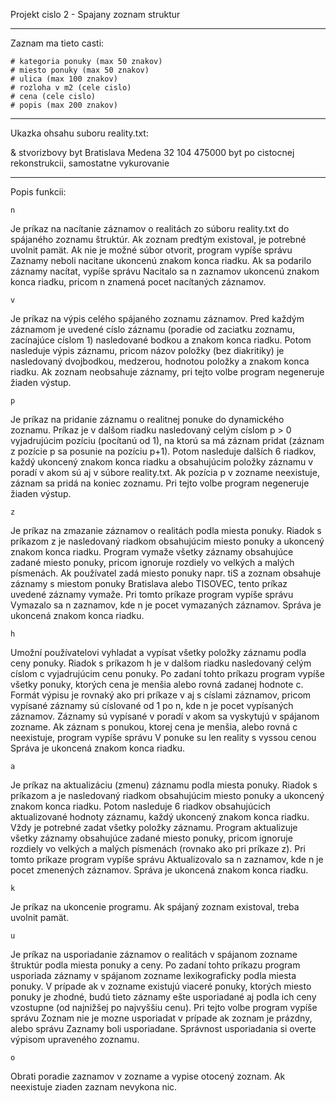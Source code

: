 Projekt cislo 2 - Spajany zoznam struktur

--------------------------------------------------------------

Zaznam ma tieto casti:

	# kategoria ponuky (max 50 znakov)
	# miesto ponuky (max 50 znakov)
	# ulica (max 100 znakov)
	# rozloha v m2 (cele cislo)
	# cena (cele cislo)
	# popis (max 200 znakov)

--------------------------------------------------------------

Ukazka ohsahu suboru reality.txt:

&
stvorizbovy byt
Bratislava
Medena 32
104
475000
byt po cistocnej rekonstrukcii, samostatne vykurovanie

--------------------------------------------------------------

Popis funkcii:

	n
Je príkaz na nacítanie záznamov o realitách zo súboru 
reality.txt do spájaného zoznamu štruktúr.
Ak zoznam predtým existoval, je potrebné uvolnit pamät. 
Ak nie je možné súbor otvorit, program vypíše správu 
Zaznamy neboli nacitane ukoncenú znakom konca riadku. 
Ak sa podarilo záznamy nacítat, vypíše správu Nacitalo 
sa n zaznamov ukoncenú znakom konca riadku, pricom n znamená 
pocet nacítaných záznamov.

	v
Je príkaz na výpis celého spájaného zoznamu záznamov. 
Pred každým záznamom je uvedené císlo záznamu (poradie od 
zaciatku zoznamu, zacínajúce císlom 1) nasledované bodkou a
znakom konca riadku. Potom nasleduje výpis záznamu, pricom 
názov položky (bez diakritiky) je nasledovaný dvojbodkou, 
medzerou, hodnotou položky a znakom konca riadku. Ak zoznam 
neobsahuje záznamy, pri tejto volbe program negeneruje
žiaden výstup. 

	p
Je príkaz na pridanie záznamu o realitnej ponuke 
do dynamického zoznamu. Príkaz je v dalšom riadku 
nasledovaný celým císlom p > 0 vyjadrujúcim pozíciu 
(pocítanú od 1), na ktorú sa má záznam pridat (záznam
z pozície p sa posunie na pozíciu p+1). Potom nasleduje
dalších 6 riadkov, každý ukoncený znakom konca riadku
a obsahujúcim položky záznamu v poradí v akom sú aj
v súbore reality.txt. Ak pozícia p v zozname neexistuje,
záznam sa pridá na koniec zoznamu. Pri tejto volbe 
program negeneruje žiaden výstup. 

	z
Je príkaz na zmazanie záznamov o realitách podla miesta ponuky. 
Riadok s príkazom z je nasledovaný riadkom obsahujúcim miesto 
ponuky a ukoncený znakom konca riadku. Program vymaže všetky 
záznamy obsahujúce zadané miesto ponuky, pricom ignoruje 
rozdiely vo velkých a malých písmenách. Ak používatel zadá 
miesto ponuky napr. tiS a zoznam obsahuje záznamy s miestom 
ponuky Bratislava alebo TISOVEC, tento príkaz uvedené záznamy 
vymaže. Pri tomto príkaze program vypíše správu Vymazalo sa 
n zaznamov, kde n je pocet vymazaných záznamov. Správa je 
ukoncená znakom konca riadku.  
 
	h
Umožní používatelovi vyhladat a vypísat všetky položky 
záznamu podla ceny ponuky.  Riadok s príkazom h je 
v dalšom riadku nasledovaný celým císlom c vyjadrujúcim 
cenu ponuky. Po zadaní tohto príkazu program vypíše všetky 
ponuky, ktorých cena je menšia alebo rovná zadanej hodnote c.
Formát výpisu je rovnaký ako pri príkaze v aj s císlami 
záznamov, pricom vypísané záznamy sú císlované od 1 po n, 
kde n je pocet vypísaných záznamov. Záznamy sú vypísané 
v poradí v akom sa vyskytujú v spájanom zozname. Ak záznam 
s ponukou, ktorej cena je menšia, alebo rovná c neexistuje, 
program vypíše správu V ponuke su len reality s vyssou cenou 
Správa je ukoncená znakom konca riadku. 
 
	a
Je príkaz na aktualizáciu (zmenu) záznamu podla miesta ponuky. 
Riadok s príkazom a je nasledovaný riadkom obsahujúcim miesto 
ponuky a ukoncený znakom konca riadku. Potom nasleduje 6 riadkov 
obsahujúcich aktualizované hodnoty záznamu, každý ukoncený 
znakom konca riadku. Vždy je potrebné zadat všetky položky 
záznamu. Program aktualizuje všetky záznamy obsahujúce zadané 
miesto ponuky, pricom ignoruje rozdiely vo velkých a malých 
písmenách (rovnako ako pri príkaze z). Pri tomto príkaze program
vypíše správu Aktualizovalo sa n zaznamov, kde n je pocet 
zmenených záznamov. Správa je ukoncená znakom konca riadku. 
 
	k
Je príkaz na ukoncenie programu. Ak spájaný zoznam existoval, 
treba uvolnit pamät.

	u
Je príkaz na usporiadanie záznamov o realitách v spájanom 
zozname štruktúr podla miesta ponuky a ceny. Po zadaní tohto 
príkazu program usporiada záznamy v spájanom zozname 
lexikograficky podla miesta ponuky. V prípade ak v zozname 
existujú viaceré ponuky, ktorých miesto ponuky je zhodné, 
budú tieto záznamy ešte usporiadané aj podla ich ceny vzostupne 
(od najnižšej po najvyššiu cenu). Pri tejto volbe program vypíše 
správu Zoznam nie je mozne usporiadat v prípade ak zoznam je 
prázdny, alebo správu Zaznamy boli usporiadane. Správnost 
usporiadania si overte výpisom upraveného zoznamu. 

	o
Obrati poradie zaznamov v zozname a vypise otocený zoznam.
Ak neexistuje ziaden zaznam nevykona nic.


